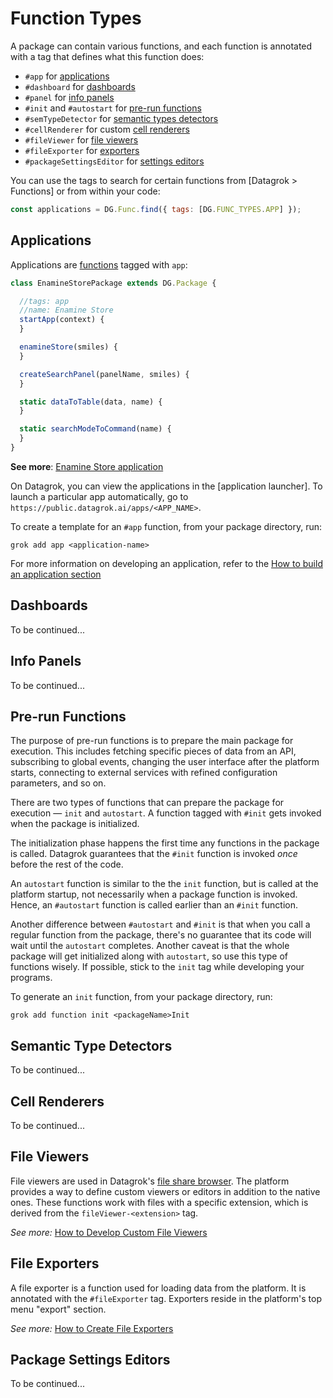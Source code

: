 # Function Types

A package can contain various functions, and each function is annotated with a tag that defines what this function does:

* `#app` for [applications](#applications)
* `#dashboard` for [dashboards](#dashboards)
* `#panel` for [info panels](#info-panels)
* `#init` and `#autostart` for [pre-run functions](#pre-run-functions)
* `#semTypeDetector` for [semantic types detectors](#semantic-type-detectors)
* `#cellRenderer` for custom [cell renderers](#cell-renderers)
* `#fileViewer` for [file viewers](#file-viewers)
* `#fileExporter` for [exporters](#file-exporters)
* `#packageSettingsEditor` for [settings editors](#package-settings-editors)

You can use the tags to search for certain functions from [Datagrok > Functions] or from within your code:

```js
const applications = DG.Func.find({ tags: [DG.FUNC_TYPES.APP] });
```

## Applications

Applications are [functions](../../overview/functions/function.md) tagged with `app`:

```js
class EnamineStorePackage extends DG.Package {

  //tags: app
  //name: Enamine Store
  startApp(context) {
  }

  enamineStore(smiles) {
  }

  createSearchPanel(panelName, smiles) {
  }

  static dataToTable(data, name) {
  }

  static searchModeToCommand(name) {
  }
}
```

**See more**: [Enamine Store application]

On Datagrok, you can view the applications in the [application launcher]. To launch a particular app automatically, go 
to `https://public.datagrok.ai/apps/<APP_NAME>`.

To create a template for an `#app` function, from your package directory, run:

```shell
grok add app <application-name>
```

For more information on developing an application, refer to the [How to build an application section](../how-to/build-an-app.md)

## Dashboards

To be continued...

## Info Panels

To be continued...

## Pre-run Functions

The purpose of pre-run functions is to prepare the main package for execution. This includes fetching specific pieces of 
data from an API, subscribing to global events, changing the user interface after the platform starts, connecting 
to external services with refined configuration parameters, and so on.

There are two types of functions that can prepare the package for execution &mdash; `init` and `autostart`. A function 
tagged with `#init` gets invoked when the package is initialized.

The initialization phase happens the first time any functions in the package is called. Datagrok guarantees that the 
`#init` function is invoked _once_ before the rest of the code. 

An `autostart` function is similar to the the `init` function, but is called at the platform startup, not necessarily 
when a package function is invoked. Hence, an `#autostart` function is called earlier than an `#init` function.

Another difference between `#autostart` and `#init` is that when you call a regular function from the package, there's 
no guarantee that its code will wait until the `autostart` completes. Another caveat is that the whole package will get 
initialized along with `autostart`, so use this type of functions wisely. If possible, stick to the `init` tag while 
developing your programs.

To generate an `init` function, from your package directory, run:

```shell
grok add function init <packageName>Init
```

## Semantic Type Detectors

To be continued...

## Cell Renderers

To be continued...

## File Viewers

File viewers are used in Datagrok's [file share browser](../../access/file-shares.md).
The platform provides a way to define custom viewers or editors in addition to the native ones.
These functions work with files with a specific extension, which is derived from the `fileViewer-<extension>` tag.

*See more:* [How to Develop Custom File Viewers](../how-to/custom-file-viewers.md)

## File Exporters

A file exporter is a function used for loading data from the platform. It is annotated with the `#fileExporter` tag. 
Exporters reside in the platform's top menu "export" section.

*See more:* [How to Create File Exporters](../how-to/file-exporters.md)

## Package Settings Editors

To be continued...

[Datagrok Public > Functions]: https://public.datagrok.ai/functions?q
[Datagrok GitHub]: https://github.com/datagrok-ai/public/tree/master/packages
[Enamine Store application]: https://github.com/datagrok-ai/public/tree/master/packages/EnamineStore
[the direct link]: https://public.datagrok.ai/apps